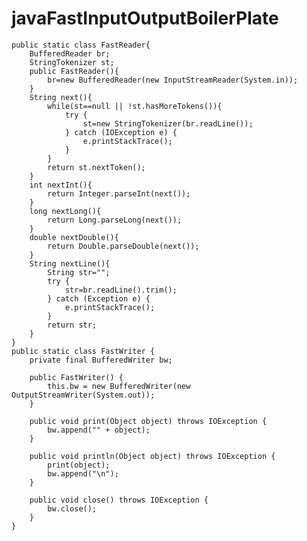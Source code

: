 # javaFastInputOutputBoilerPlate

    public static class FastReader{
        BufferedReader br;
        StringTokenizer st;
        public FastReader(){
            br=new BufferedReader(new InputStreamReader(System.in));
        }
        String next(){
            while(st==null || !st.hasMoreTokens()){
                try {
                    st=new StringTokenizer(br.readLine());
                } catch (IOException e) {
                    e.printStackTrace();
                }
            }
            return st.nextToken();
        }
        int nextInt(){
            return Integer.parseInt(next());
        }
        long nextLong(){
            return Long.parseLong(next());
        }
        double nextDouble(){
            return Double.parseDouble(next());
        }
        String nextLine(){
            String str="";
            try {
                str=br.readLine().trim();
            } catch (Exception e) {
                e.printStackTrace();
            }
            return str;
        }
    }
    public static class FastWriter {
		private final BufferedWriter bw;

		public FastWriter() {
			this.bw = new BufferedWriter(new OutputStreamWriter(System.out));
		}

		public void print(Object object) throws IOException {
			bw.append("" + object);
		}

		public void println(Object object) throws IOException {
			print(object);
			bw.append("\n");
		}

		public void close() throws IOException {
			bw.close();
		}
	}
